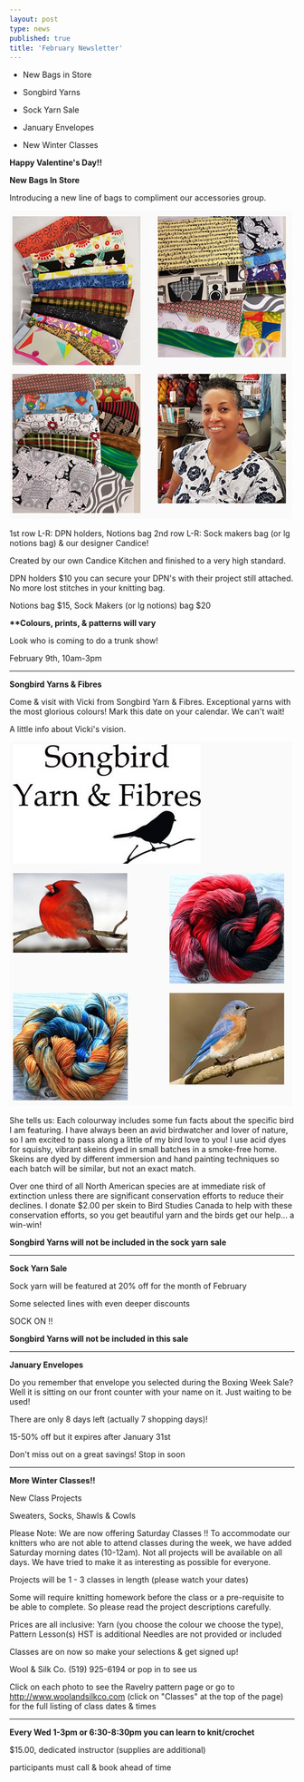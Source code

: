```yaml
---
layout: post
type: news
published: true
title: 'February Newsletter'
---
```


- New Bags in Store

- Songbird Yarns

- Sock Yarn Sale

- January Envelopes

- New Winter Classes

<strong>Happy Valentine's Day!!</strong>
 
<strong>New Bags In Store</strong>

Introducing a new line of bags to compliment our accessories group.

<img src="/img/febwhatsnew.jpg">

1st row L-R: DPN holders, Notions bag
2nd row L-R: Sock makers bag (or lg notions bag) & our designer Candice!

Created by our own Candice Kitchen and finished to a very high standard. 

DPN holders $10
you can secure your DPN's with their project still attached. No more lost stitches in your knitting bag.

Notions bag $15, Sock Makers (or lg notions) bag $20

<strong>**Colours, prints, & patterns will vary</strong>

Look who is coming to do a trunk show!

February 9th, 10am-3pm

<hr>

<strong>Songbird Yarns & Fibres</strong>

Come & visit with Vicki from Songbird Yarn & Fibres. Exceptional yarns with the most glorious colours!  Mark this date
on your calendar. We can't wait!

A little info about Vicki's vision.

<img src="/img/febsongbird.jpg">

She tells us:
Each colourway includes some fun facts about the specific bird I am featuring. I have always been an avid birdwatcher and lover of nature, so I am excited to pass along a little of my bird love to you!  I use acid dyes for squishy, vibrant skeins dyed in small batches in a smoke-free home.  Skeins are dyed by different immersion and hand painting techniques so each batch will be similar, but not an exact match.
 
Over one third of all North American species are at immediate risk of extinction unless there are significant conservation efforts to reduce their declines. I donate $2.00 per skein to Bird Studies Canada to help with these conservation efforts, so you get beautiful yarn and the birds get our help... a win-win!

<strong>**Songbird Yarns will not be included in the sock yarn sale**</strong>

<hr>

<strong>Sock Yarn Sale</strong>

Sock yarn will be featured at 20% off for the month of February

Some selected lines with even deeper discounts
 
SOCK ON !!

<strong>**Songbird Yarns will not be included in this sale**</strong>

<hr>

<strong>January Envelopes</strong>

Do you remember that envelope you selected during the Boxing Week Sale?  Well it is sitting on our front counter with your name on it. Just waiting to be used!

There are only 8 days left (actually 7 shopping days)!

15-50% off but it expires after January 31st 

Don't miss out on a great savings! Stop in soon

<hr>

<strong>More Winter Classes!!</strong>

New Class Projects

Sweaters, Socks, Shawls & Cowls

Please Note:
We are now offering Saturday Classes !!
To accommodate our knitters who are not able to attend classes during the week, we have added Saturday morning dates (10-12am). Not all projects will be available on all days. We have tried to make it as interesting as possible for everyone.

Projects will be 1 - 3 classes in length (please watch your dates)

Some will require knitting homework before the class or a pre-requisite to be able to complete. So please read the project descriptions carefully. 

Prices are all inclusive: 
Yarn (you choose the colour we choose the type),
Pattern
Lesson(s) 
HST is additional 
Needles are not provided or included

Classes are on now so make your selections & get signed up!

Wool & Silk Co.  (519) 925-6194 or pop in to see us

Click on each photo to see the Ravelry pattern page or go to http://www.woolandsilkco.com 
(click on "Classes" at the top of the page) for the full listing of class dates & times 

<hr>

**Every Wed 1-3pm or 6:30-8:30pm you can learn to knit/crochet**

$15.00, dedicated instructor (supplies are additional)

participants must call & book ahead of time

